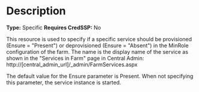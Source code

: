 # Description

**Type:** Specific
**Requires CredSSP:** No

This resource is used to specify if a specific service should be provisioned
(Ensure = "Present") or deprovisioned (Ensure = "Absent") in the MinRole
configuration of the farm. The name is the display name of the service as
shown in the "Services in Farm" page in Central Admin:
http://[central_admin_url]/_admin/FarmServices.aspx

The default value for the Ensure parameter is Present. When not specifying this
parameter, the service instance is started.
